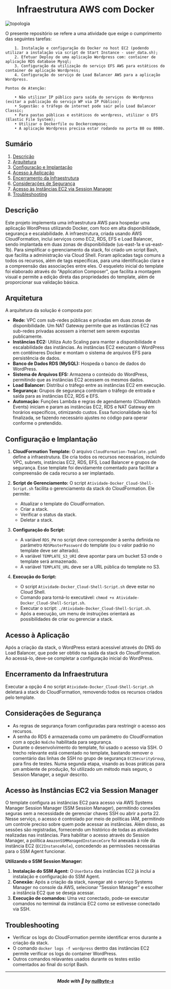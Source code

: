 <h1 align="center">Infraestrutura AWS com Docker</h1>

![topologia](https://github.com/user-attachments/assets/e8c65ae4-2ae1-4cea-9a86-dbe34acdf10b)

O presente repositório se refere a uma atividade que exige o cumprimento das seguintes tarefas:

        1. Instalação e configuração do Docker no host EC2 (podendo utilizar a instalação via script de Start Instance - user_data.sh);
        2. Efetuar Deploy de uma aplicação Wordpress com: container de aplicação RDS database Mysql;
        3. Configuração da utilização do serviço EFS AWS para estáticos do container de aplicação Wordpress;
        4. Configuração do serviço de Load Balancer AWS para a aplicação Wordpress.

    𝙿𝚘𝚗𝚝𝚘𝚜 𝚍𝚎 𝙰𝚝𝚎𝚗çã𝚘:
    
        • Não utilizar IP público para saída do serviços do Wordpress (evitar a publicação do serviço WP via IP Público);
        • Sugestão: o tráfego de internet pode sair pelo Load Balancer Classic;
        • Para pastas públicas e estáticos do wordpress, utilizar o EFS (Elastic File System);
        • Utilizar o Dockerfile ou Dockercompose;
        • A aplicação Wordpress precisa estar rodando na porta 80 ou 8080.

## Sumário
1. [Descrição](#descrição)
2. [Arquitetura](#arquitetura)
3. [Configuração e Implantação](#configuração-e-implantação)
4. [Acesso à Aplicação](#acesso-à-aplicação)
5. [Encerramento da Infraestrutura](#encerramento-da-infraestrutura)
6. [Considerações de Segurança](#considerações-de-segurança)
7. [Acesso às Instâncias EC2 via Session Manager](#acesso-às-instâncias-ec2-via-session-manager)
8. [Troubleshooting](#troubleshooting)


## Descrição

Este projeto implementa uma infraestrutura AWS para hospedar uma aplicação WordPress utilizando Docker, com foco em alta disponibilidade, segurança e escalabilidade. A infraestrutura, criada usando AWS CloudFormation, inclui serviços como EC2, RDS, EFS e Load Balancer, sendo implantada em duas zonas de disponibilidade (us-east-1a e us-east-1b). Para simplificar o gerenciamento da stack, foi criado um script Bash, que facilita a administração via Cloud Shell. Foram aplicadas tags comuns a todos os recursos, além de tags específicas, para uma identificação clara e a compreensão das associações entre eles. O esqueleto inicial do template foi elaborado através do "Application Composer", que facilita a montagem visual e permite a edição direta das propriedades do template, além de proporcionar sua validação básica.


## Arquitetura

A arquitetura da solução é composta por:

* **Rede:** VPC com sub-redes públicas e privadas em duas zonas de disponibilidade. Um NAT Gateway permite que as instâncias EC2 nas sub-redes privadas acessem a internet sem serem expostas publicamente.
* **Instâncias EC2:**  Utiliza Auto Scaling para manter a disponibilidade e escalabilidade das instâncias. As instâncias EC2 executam o WordPress em contêineres Docker e montam o sistema de arquivos EFS para persistência de dados.
* **Banco de Dados RDS (MySQL):** Hospeda o banco de dados do WordPress.
* **Sistema de Arquivos EFS:** Armazena o conteúdo do WordPress, permitindo que as instâncias EC2 acessem os mesmos dados.
* **Load Balancer:** Distribui o tráfego entre as instâncias EC2 em execução.
* **Segurança:** Grupos de segurança controlam o tráfego de entrada e saída para as instâncias EC2, RDS e EFS.
* **Automação:** Funções Lambda e regras de agendamento (CloudWatch Events) iniciam e param as instâncias EC2, RDS e NAT Gateway em horários específicos, otimizando custos. Essa funcionalidade não foi finalizada, se fazendo necessário ajustes no código para operar conforme o pretendido.


## Configuração e Implantação

1. **CloudFormation Template:** O arquivo `CloudFormation-Template.yaml` define a infraestrutura. Ele cria todos os recursos necessários, incluindo VPC, subnets, instâncias EC2, RDS, EFS, Load Balancer e grupos de segurança. Esse template foi devidamente comentado para facilitar a compreensão de cada recurso a ser implantado.

2. **Script de Gerenciamento:** O script `Atividade-Docker_Cloud-Shell-Script.sh` facilita o gerenciamento da stack do CloudFormation. Ele permite:
    * Atualizar o template do CloudFormation.
    * Criar a stack.
    * Verificar o status da stack.
    * Deletar a stack.

3. **Configuração do Script:**
    * A variável `RDS_PW` no script deve corresponder à senha definida no parâmetro `RDSMasterPassword` do template (ou o valor padrão no template deve ser alterado).
    * A variável `TEMPLATE_S3_URI` deve apontar para um bucket S3 onde o template será armazenado.
    * A variável `TEMPLATE_URL` deve ser a URL pública do template no S3.

4. **Execução do Script:**
    * O script `Atividade-Docker_Cloud-Shell-Script.sh` deve estar no Cloud Shell.
    * Comando para torná-lo executável: `chmod +x Atividade-Docker_Cloud-Shell-Script.sh`.
    * Executar o script: `./Atividade-Docker_Cloud-Shell-Script.sh`.
    * Após a execução, um menu de instruções orientará as possibilidades de criar ou gerenciar a stack.


## Acesso à Aplicação

Após a criação da stack, o WordPress estará acessível através do DNS do Load Balancer, que pode ser obtido na saída da stack do CloudFormation. Ao acessá-lo, deve-se completar a configuração inicial do WordPress.


## Encerramento da Infraestrutura

Executar a opção 4 no script `Atividade-Docker_Cloud-Shell-Script.sh` deletará a stack do CloudFormation, removendo todos os recursos criados pelo template.


## Considerações de Segurança

* As regras de segurança foram configuradas para restringir o acesso aos recursos.
* A senha do RDS é armazenada como um parâmetro do CloudFormation com a opção `NoEcho` habilitada para segurança.
* Durante o desenvolvimento do template, foi usado o acesso via SSH. O trecho relevante está comentado no template, bastando remover o comentário das linhas de SSH no grupo de segurança `EC2SecurityGroup`, para fins de testes. Numa segunda etapa, visando as boas práticas para um ambiente de produção, foi utilizado um método mais seguro, o Session Manager, a seguir descrito.


## Acesso às Instâncias EC2 via Session Manager

O template configura as instâncias EC2 para acesso via AWS Systems Manager Session Manager (SSM Session Manager), permitindo conexões seguras sem a necessidade de gerenciar chaves SSH ou abrir a porta 22. Nesse serviço, o acesso é controlado por meio de políticas IAM, permitindo um controle preciso sobre quem pode acessar as instâncias. Além disso, as sessões são registradas, fornecendo um histórico de todas as atividades realizadas nas instâncias. Para habilitar o acesso através do Session Manager, a política `AmazonSSMManagedInstanceCore` foi anexada à role da instância EC2 (`EC2InstanceRole`), concedendo as permissões necessárias para o SSM Agent funcionar.

**Utilizando o SSM Session Manager:**

1. **Instalação do SSM Agent:** O `UserData` das instâncias EC2 já inclui a instalação e configuração do SSM Agent.
2. **Conexão:** Após a criação da stack, navegar até o serviço Systems Manager no console da AWS, selecionar "Session Manager" e escolher a instância EC2 que se deseja acessar.
3. **Execução de comandos:** Uma vez conectado, pode-se executar comandos no terminal da instância EC2 como se estivesse conectado via SSH.


## Troubleshooting

* Verificar os logs do CloudFormation permite identificar erros durante a criação da stack.
* O comando `docker logs -f wordpress` dentro das instâncias EC2 permite verificar os logs do container WordPress.
* Outros comandos relavantes usados durante os testes estão comentados ao final do script Bash.

---

<h5 align="center">Made with 💜 by <a href="https://github.com/nullbyte-s/">nullbyte-s</a><br>